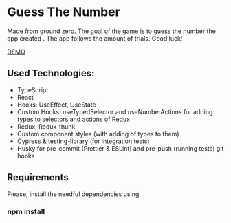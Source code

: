 # Guess The Number
Made from ground zero. The goal of the game is to guess the number the app created . The app follows the amount of trials. Good luck!

[DEMO](https://alexanchek.github.io/guessTheNumber/ "Demo of guess the number")

## Used Technologies:
- TypeScript
- React
- Hooks: UseEffect, UseState
- Custom Hooks: useTypedSelector and useNumberActions for adding types to selectors and actions of Redux
- Redux, Redux-thunk
- Custom component styles (with adding of types to them)
- Cypress & testing-library (for integration tests)
- Husky for pre-commit (Prettier & ESLint) and pre-push (running tests) git hooks

## Requirements
Please, install the needful dependencies using

### npm install
